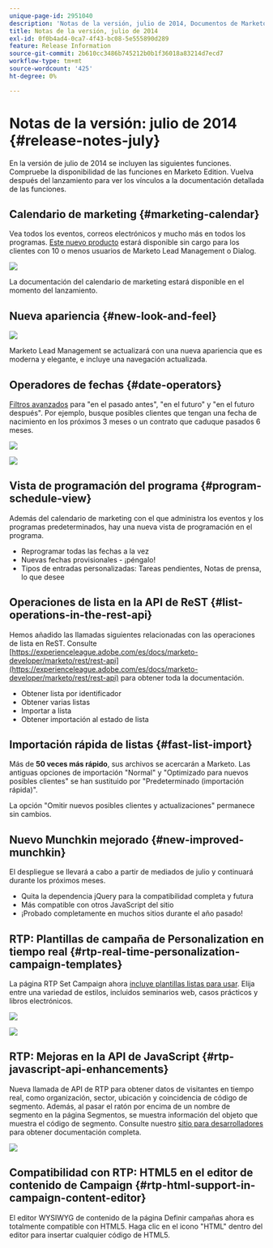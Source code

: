 ```yaml
---
unique-page-id: 2951040
description: 'Notas de la versión, julio de 2014, Documentos de Marketo: documentación del producto'
title: Notas de la versión, julio de 2014
exl-id: 0f0b4ad4-0ca7-4f43-bc08-5e555890d289
feature: Release Information
source-git-commit: 2b610cc3486b745212b0b1f36018a83214d7ecd7
workflow-type: tm+mt
source-wordcount: '425'
ht-degree: 0%

---
```


# Notas de la versión: julio de 2014 {#release-notes-july}

En la versión de julio de 2014 se incluyen las siguientes funciones. Compruebe la disponibilidad de las funciones en Marketo Edition. Vuelva después del lanzamiento para ver los vínculos a la documentación detallada de las funciones.

## Calendario de marketing {#marketing-calendar}

Vea todos los eventos, correos electrónicos y mucho más en todos los programas. [Este nuevo producto](/help/marketo/product-docs/core-marketo-concepts/marketing-calendar/understanding-the-calendar/navigating-the-marketing-calendar.md) estará disponible sin cargo para los clientes con 10 o menos usuarios de Marketo Lead Management o Dialog.

![](assets/image2014-9-22-14-3a22-3a27.png)

La documentación del calendario de marketing estará disponible en el momento del lanzamiento.

## Nueva apariencia {#new-look-and-feel}

![](assets/image2014-9-22-14-3a22-3a47.png)

Marketo Lead Management se actualizará con una nueva apariencia que es moderna y elegante, e incluye una navegación actualizada.

## Operadores de fechas {#date-operators}

[Filtros avanzados](/help/marketo/product-docs/core-marketo-concepts/smart-lists-and-static-lists/creating-a-smart-list/smart-list-filter-operators-glossary.md) para &quot;en el pasado antes&quot;, &quot;en el futuro&quot; y &quot;en el futuro después&quot;. Por ejemplo, busque posibles clientes que tengan una fecha de nacimiento en los próximos 3 meses o un contrato que caduque pasados 6 meses.

![](assets/image2014-9-22-14-3a23-3a56.png)

![](assets/image2014-9-22-14-3a24-3a39.png)

## Vista de programación del programa {#program-schedule-view}

Además del calendario de marketing con el que administra los eventos y los programas predeterminados, hay una nueva vista de programación en el programa.

* Reprogramar todas las fechas a la vez
* Nuevas fechas provisionales - ¡péngalo!
* Tipos de entradas personalizadas: Tareas pendientes, Notas de prensa, lo que desee

## Operaciones de lista en la API de ReST {#list-operations-in-the-rest-api}

Hemos añadido las llamadas siguientes relacionadas con las operaciones de lista en ReST. Consulte [https://experienceleague.adobe.com/es/docs/marketo-developer/marketo/rest/rest-api](https://experienceleague.adobe.com/es/docs/marketo-developer/marketo/rest/rest-api) para obtener toda la documentación.

* Obtener lista por identificador
* Obtener varias listas
* Importar a lista
* Obtener importación al estado de lista

## Importación rápida de listas {#fast-list-import}

Más de **50 veces más rápido**, sus archivos se acercarán a Marketo. Las antiguas opciones de importación &quot;Normal&quot; y &quot;Optimizado para nuevos posibles clientes&quot; se han sustituido por &quot;Predeterminado (importación rápida)&quot;.

La opción &quot;Omitir nuevos posibles clientes y actualizaciones&quot; permanece sin cambios.

## Nuevo Munchkin mejorado {#new-improved-munchkin}

El despliegue se llevará a cabo a partir de mediados de julio y continuará durante los próximos meses.

* Quita la dependencia jQuery para la compatibilidad completa y futura
* Más compatible con otros JavaScript del sitio
* ¡Probado completamente en muchos sitios durante el año pasado!

## RTP: Plantillas de campaña de Personalization en tiempo real {#rtp-real-time-personalization-campaign-templates}

La página RTP Set Campaign ahora [incluye plantillas listas para usar](/help/marketo/product-docs/web-personalization/using-templates/using-templates-to-create-web-campaigns.md). Elija entre una variedad de estilos, incluidos seminarios web, casos prácticos y libros electrónicos.

![](assets/image2014-9-22-14-3a25-3a13.png)

![](assets/image2014-9-22-14-3a25-3a47.png)

## RTP: Mejoras en la API de JavaScript {#rtp-javascript-api-enhancements}

Nueva llamada de API de RTP para obtener datos de visitantes en tiempo real, como organización, sector, ubicación y coincidencia de código de segmento. Además, al pasar el ratón por encima de un nombre de segmento en la página Segmentos, se muestra información del objeto que muestra el código de segmento. Consulte nuestro [sitio para desarrolladores](https://experienceleague.adobe.com/es/docs/marketo-developer/marketo/javascriptapi/rich-media-recommendation) para obtener documentación completa.

![](assets/image2014-9-22-14-3a26-3a11.png)

## Compatibilidad con RTP: HTML5 en el editor de contenido de Campaign {#rtp-html-support-in-campaign-content-editor}

El editor WYSIWYG de contenido de la página Definir campañas ahora es totalmente compatible con HTML5. Haga clic en el icono &quot;HTML&quot; dentro del editor para insertar cualquier código de HTML5.
